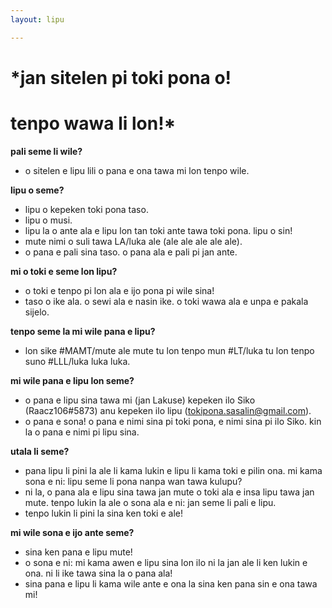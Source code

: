 ```yaml
---
layout: lipu

---
```


# *jan sitelen pi toki pona o! 
# tenpo wawa li lon!*

**pali seme li wile?**
- o sitelen e lipu lili o pana e ona tawa mi lon tenpo wile. 

**lipu o seme?**
- lipu o kepeken toki pona taso. 
- lipu o musi.
- lipu la o ante ala e lipu lon tan toki ante tawa toki pona. lipu o sin!
- mute nimi o suli tawa LA/luka ale (ale ale ale ale ale).
- o pana e pali sina taso. o pana ala e pali pi jan ante.

**mi o toki e seme lon lipu?**
- o toki e tenpo pi lon ala e ijo pona pi wile sina!
- taso o ike ala. o sewi ala e nasin ike. o toki wawa ala e unpa e pakala sijelo. 

**tenpo seme la mi wile pana e lipu?**
- lon sike #MAMT/mute ale mute tu lon tenpo mun #LT/luka tu lon tenpo suno #LLL/luka luka luka.

**mi wile pana e lipu lon seme?**
- o pana e lipu sina tawa mi (jan Lakuse) kepeken ilo Siko (Raacz106#5873) anu kepeken ilo lipu (tokipona.sasalin@gmail.com).
- o pana e sona! o pana e nimi sina pi toki pona, e nimi sina pi ilo Siko. kin la o pana e nimi pi lipu sina.

**utala li seme?**
- pana lipu li pini la ale li kama lukin e lipu li kama toki e pilin ona. mi kama sona e ni: lipu seme li pona nanpa wan tawa kulupu?
- ni la, o pana ala e lipu sina tawa jan mute o toki ala e insa lipu tawa jan mute. tenpo lukin la ale o sona ala e ni: jan seme li pali e lipu.
- tenpo lukin li pini la sina ken toki e ale!

**mi wile sona e ijo ante seme?**
- sina ken pana e lipu mute!
- o sona e ni: mi kama awen e lipu sina lon ilo ni la jan ale li ken lukin e ona. ni li ike tawa sina la o pana ala!
- sina pana e lipu li kama wile ante e ona la sina ken pana sin e ona tawa mi!
